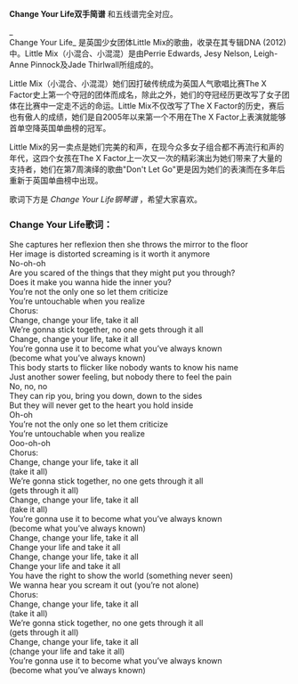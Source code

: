 

**Change Your Life双手简谱** 和五线谱完全对应。

_  
Change Your Life_ 是英国少女团体Little Mix的歌曲，收录在其专辑DNA (2012)中。Little
Mix（小混合、小混混）是由Perrie Edwards, Jesy Nelson, Leigh-Anne Pinnock及Jade
Thirlwall所组成的。

  
Little Mix（小混合、小混混）她们因打破传统成为英国人气歌唱比赛The X
Factor史上第一个夺冠的团体而成名，除此之外，她们的夺冠经历更改写了女子团体在比赛中一定走不远的命运。Little Mix不仅改写了The X
Factor的历史，赛后也有傲人的成绩，她们是自2005年以来第一个不用在The X Factor上表演就能够首单空降英国单曲榜的冠军。

  
Little Mix的另一卖点是她们完美的和声，在现今众多女子组合都不再流行和声的年代，这四个女孩在The X
Factor上一次又一次的精彩演出为她们带来了大量的支持者，她们在第7周演绎的歌曲"Don't Let
Go"更是因为她们的表演而在多年后重新于英国单曲榜中出现。

  
歌词下方是 _Change Your Life钢琴谱_ ，希望大家喜欢。

### Change Your Life歌词：

She captures her reflexion then she throws the mirror to the floor  
Her image is distorted screaming is it worth it anymore  
No-oh-oh  
Are you scared of the things that they might put you through?  
Does it make you wanna hide the inner you?  
You’re not the only one so let them criticize  
You’re untouchable when you realize  
Chorus:  
Change, change your life, take it all  
We’re gonna stick together, no one gets through it all  
Change, change your life, take it all  
You’re gonna use it to become what you’ve always known  
(become what you’ve always known)  
This body starts to flicker like nobody wants to know his name  
Just another sower feeling, but nobody there to feel the pain  
No, no, no  
They can rip you, bring you down, down to the sides  
But they will never get to the heart you hold inside  
Oh-oh  
You’re not the only one so let them criticize  
You’re untouchable when you realize  
Ooo-oh-oh  
Chorus:  
Change, change your life, take it all  
(take it all)  
We’re gonna stick together, no one gets through it all  
(gets through it all)  
Change, change your life, take it all  
(take it all)  
You’re gonna use it to become what you’ve always known  
(become what you’ve always known)  
Change, change your life, take it all  
Change your life and take it all  
Change, change your life, take it all  
Change your life and take it all  
You have the right to show the world (something never seen)  
We wanna hear you scream it out (you’re not alone)  
Chorus:  
Change, change your life, take it all  
(take it all)  
We’re gonna stick together, no one gets through it all  
(gets through it all)  
Change, change your life, take it all  
(change your life and take it all)  
You’re gonna use it to become what you’ve always known  
(become what you’ve always known)

